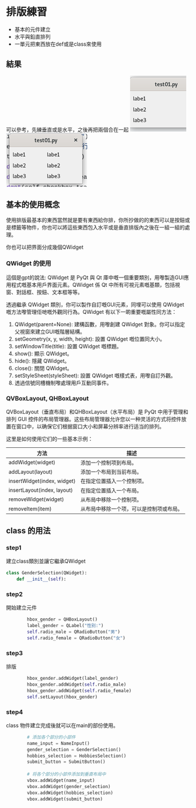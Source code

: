 # 排版練習
 
-  基本的元件建立
-  水平與鉛直排列
-  一單元把東西放在def或是class來使用

## 結果
可以參考，先練垂直或是水平，之後再把兩個合在一起
![](./image/00.png)
![](./image/01.png)

## 基本的使用概念
使用排版最基本的東西當然就是要有東西給你排，你所抄做的的東西可以是按鈕或是標籤等物件，你也可以將這些東西包入水平或是垂直排版內之後在一組一組的處理。

你也可以把界面分成幾個QWidget

### QWidget 的使用
這個是gpt的說法:
QWidget 是 PyQt 與 Qt 庫中嘅一個重要類別，用嚟製造GUI應用程式嘅基本用戶界面元素。QWidget 係 Qt 中所有可視元素嘅基類，包括視窗、對話框、按鈕、文本框等等。

透過繼承 QWidget 類別，你可以製作自訂嘅GUI元素，同埋可以使用 QWidget 嘅方法嚟管理佢哋嘅外觀同行為。QWidget 有以下一啲重要嘅屬性同方法：

1. QWidget(parent=None): 建構函數，用嚟創建 QWidget 對象。你可以指定父視窗來建立GUI嘅階層結構。
1. setGeometry(x, y, width, height): 設置 QWidget 嘅位置同大小。
1. setWindowTitle(title): 設置 QWidget 嘅標題。
1. show(): 顯示 QWidget。
1. hide(): 隱藏 QWidget。
1. close(): 關閉 QWidget。
1. setStyleSheet(styleSheet): 設置 QWidget 嘅樣式表，用嚟自訂外觀。
1. 透過信號同槽機制嚟處理用戶互動同事件。

### QVBoxLayout, QHBoxLayout

QVBoxLayout（垂直布局）和QHBoxLayout（水平布局）是 PyQt 中用于管理和排列 GUI 控件的布局管理器。这些布局管理器允许您以一种灵活的方式将控件放置在窗口中，以确保它们根据窗口大小和屏幕分辨率进行适当的排列。

这里是如何使用它们的一些基本示例：

| 方法                        | 描述                               |
| -------------------------- | ---------------------------------- |
| addWidget(widget)        | 添加一个控制项到布局。            |
| addLayout(layout)        | 添加一个布局到当前布局。         |
| insertWidget(index, widget) | 在指定位置插入一个控制项。      |
| insertLayout(index, layout) | 在指定位置插入一个布局。        |
| removeWidget(widget)     | 从布局中移除一个控制项。          |
| removeItem(item)         | 从布局中移除一个项，可以是控制项或布局。 |
## class 的用法

### step1 
建立class類別並讓它繼承QWidget
```py
class GenderSelection(QWidget):
    def __init__(self):
```
### step2
開始建立元件
```py
        hbox_gender = QHBoxLayout()
        label_gender = QLabel("性别:")
        self.radio_male = QRadioButton("男")
        self.radio_female = QRadioButton("女")
```

### step3
排版
```py
        hbox_gender.addWidget(label_gender)
        hbox_gender.addWidget(self.radio_male)
        hbox_gender.addWidget(self.radio_female)
        self.setLayout(hbox_gender)
```

### step4
class 物件建立完成後就可以在main的部份使用。

```py
        # 添加各个部分的小部件
        name_input = NameInput()
        gender_selection = GenderSelection()
        hobbies_selection = HobbiesSelection()
        submit_button = SubmitButton()

        # 将各个部分的小部件添加到垂直布局中
        vbox.addWidget(name_input)
        vbox.addWidget(gender_selection)
        vbox.addWidget(hobbies_selection)
        vbox.addWidget(submit_button)
```
